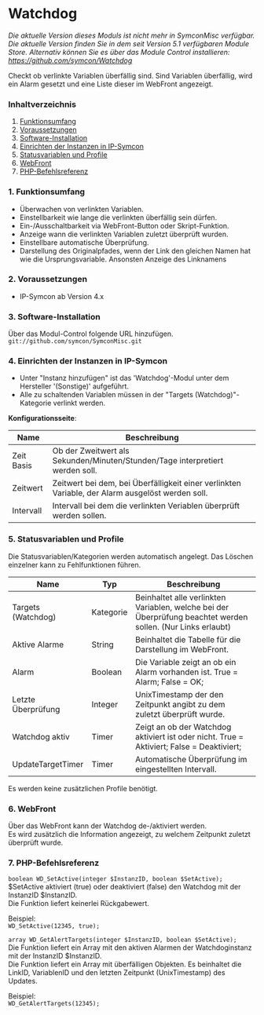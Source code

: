 # Watchdog

_Die aktuelle Version dieses Moduls ist nicht mehr in SymconMisc verfügbar._
_Die aktuelle Version finden Sie in dem seit Version 5.1 verfügbaren Module Store._
_Alternativ können Sie es über das Module Control installieren: https://github.com/symcon/Watchdog_

Checkt ob verlinkte Variablen überfällig sind.
Sind Variablen überfällig, wird ein Alarm gesetzt und eine Liste dieser im WebFront angezeigt.


### Inhaltverzeichnis

1. [Funktionsumfang](#1-funktionsumfang)
2. [Voraussetzungen](#2-voraussetzungen)
3. [Software-Installation](#3-software-installation)
4. [Einrichten der Instanzen in IP-Symcon](#4-einrichten-der-instanzen-in-ip-symcon)
5. [Statusvariablen und Profile](#5-statusvariablen-und-profile)
6. [WebFront](#6-webfront)
7. [PHP-Befehlsreferenz](#7-php-befehlsreferenz)

### 1. Funktionsumfang

* Überwachen von verlinkten Variablen.
* Einstellbarkeit wie lange die verlinkten überfällig sein dürfen.
* Ein-/Ausschaltbarkeit via WebFront-Button oder Skript-Funktion.
* Anzeige wann die verlinkten Variablen zuletzt überprüft wurden.
* Einstellbare automatische Überprüfung.
* Darstellung des Originalpfades, wenn der Link den gleichen Namen hat wie die Ursprungsvariable. Ansonsten Anzeige des Linknamens

### 2. Voraussetzungen

- IP-Symcon ab Version 4.x

### 3. Software-Installation

Über das Modul-Control folgende URL hinzufügen.  
`git://github.com/symcon/SymconMisc.git`  

### 4. Einrichten der Instanzen in IP-Symcon

- Unter "Instanz hinzufügen" ist das 'Watchdog'-Modul unter dem Hersteller '(Sonstige)' aufgeführt.  
- Alle zu schaltenden Variablen müssen in der "Targets (Watchdog)"-Kategorie verlinkt werden.

__Konfigurationsseite__:

Name       | Beschreibung
---------- | ---------------------------------
Zeit Basis | Ob der Zweitwert als Sekunden/Minuten/Stunden/Tage interpretiert werden soll.
Zeitwert   | Zeitwert bei dem, bei Überfälligkeit einer verlinkten Variable, der Alarm ausgelöst werden soll.
Intervall  | Intervall bei dem die verlinkten Veriablen überprüft werden sollen.


### 5. Statusvariablen und Profile

Die Statusvariablen/Kategorien werden automatisch angelegt. Das Löschen einzelner kann zu Fehlfunktionen führen.

Name               | Typ       | Beschreibung
------------------ | --------- | ----------------
Targets (Watchdog) | Kategorie | Beinhaltet alle verlinkten Variablen, welche bei der Überprüfung beachtet werden sollen. (Nur Links erlaubt)
Aktive Alarme      | String    | Beinhaltet die Tabelle für die Darstellung im WebFront.
Alarm              | Boolean   | Die Variable zeigt an ob ein Alarm vorhanden ist. True = Alarm; False = OK;
Letzte Überprüfung | Integer   | UnixTimestamp der den Zeitpunkt angibt zu dem zuletzt überprüft wurde.
Watchdog aktiv     | Timer     | Zeigt an ob der Watchdog aktiviert ist oder nicht. True = Aktiviert; False = Deaktiviert;
UpdateTargetTimer  | Timer     | Automatische Überprüfung im eingestellten Intervall.

Es werden keine zusätzlichen Profile benötigt.

### 6. WebFront

Über das WebFront kann der Watchdog de-/aktiviert werden.  
Es wird zusätzlich die Information angezeigt, zu welchem Zeitpunkt zuletzt überprüft wurde.  

### 7. PHP-Befehlsreferenz

`boolean WD_SetActive(integer $InstanzID, boolean $SetActive);`  
$SetActive aktiviert (true) oder deaktiviert (false) den Watchdog mit der InstanzID $InstanzID.  
Die Funktion liefert keinerlei Rückgabewert.  

Beispiel:  
`WD_SetActive(12345, true);`

`array WD_GetAlertTargets(integer $InstanzID, boolean $SetActive);`  
Die Funktion liefert ein Array mit den aktiven Alarmen der Watchdoginstanz mit der InstanzID $InstanzID.  
Die Funktion liefert ein Array mit überfälligen Objekten. Es beinhaltet die LinkID, VariablenID und den letzten Zeitpunkt (UnixTimestamp) des Updates.

Beispiel:  
`WD_GetAlertTargets(12345);`